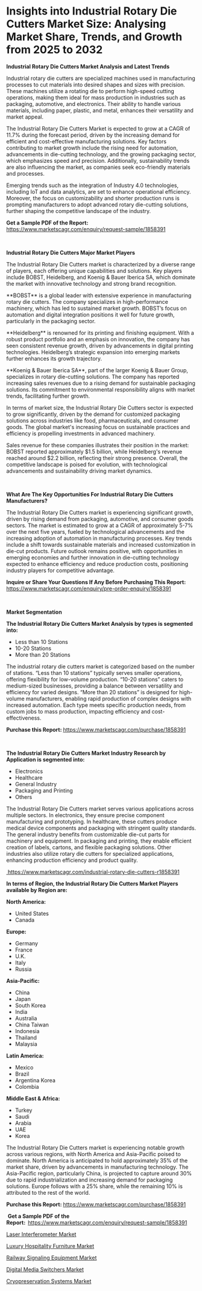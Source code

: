 <p><h1>Insights into Industrial Rotary Die Cutters Market Size: Analysing Market Share, Trends, and Growth from 2025 to 2032</h1></p><p><strong>Industrial Rotary Die Cutters Market Analysis and Latest Trends</strong></p>
<p><p>Industrial rotary die cutters are specialized machines used in manufacturing processes to cut materials into desired shapes and sizes with precision. These machines utilize a rotating die to perform high-speed cutting operations, making them ideal for mass production in industries such as packaging, automotive, and electronics. Their ability to handle various materials, including paper, plastic, and metal, enhances their versatility and market appeal.</p><p>The Industrial Rotary Die Cutters Market is expected to grow at a CAGR of 11.7% during the forecast period, driven by the increasing demand for efficient and cost-effective manufacturing solutions. Key factors contributing to market growth include the rising need for automation, advancements in die-cutting technology, and the growing packaging sector, which emphasizes speed and precision. Additionally, sustainability trends are also influencing the market, as companies seek eco-friendly materials and processes. </p><p>Emerging trends such as the integration of Industry 4.0 technologies, including IoT and data analytics, are set to enhance operational efficiency. Moreover, the focus on customizability and shorter production runs is prompting manufacturers to adopt advanced rotary die-cutting solutions, further shaping the competitive landscape of the industry.</p></p>
<p><strong>Get a Sample PDF of the Report:&nbsp;</strong> <a href="https://www.marketscagr.com/enquiry/request-sample/1858391?utm_campaign=2176&utm_medium=2&utm_source=Github&utm_content=ia&utm_term=28022025&utm_id=industrial-rotary-die-cutters">https://www.marketscagr.com/enquiry/request-sample/1858391</a></p>
<p>&nbsp;</p>
<p><strong>Industrial Rotary Die Cutters Major Market Players</strong></p>
<p><p>The Industrial Rotary Die Cutters market is characterized by a diverse range of players, each offering unique capabilities and solutions. Key players include BOBST, Heidelberg, and Koenig & Bauer Iberica SA, which dominate the market with innovative technology and strong brand recognition. </p><p>**BOBST** is a global leader with extensive experience in manufacturing rotary die cutters. The company specializes in high-performance machinery, which has led to sustained market growth. BOBST’s focus on automation and digital integration positions it well for future growth, particularly in the packaging sector.</p><p>**Heidelberg** is renowned for its printing and finishing equipment. With a robust product portfolio and an emphasis on innovation, the company has seen consistent revenue growth, driven by advancements in digital printing technologies. Heidelberg’s strategic expansion into emerging markets further enhances its growth trajectory.</p><p>**Koenig & Bauer Iberica SA**, part of the larger Koenig & Bauer Group, specializes in rotary die-cutting solutions. The company has reported increasing sales revenues due to a rising demand for sustainable packaging solutions. Its commitment to environmental responsibility aligns with market trends, facilitating further growth.</p><p>In terms of market size, the Industrial Rotary Die Cutters sector is expected to grow significantly, driven by the demand for customized packaging solutions across industries like food, pharmaceuticals, and consumer goods. The global market's increasing focus on sustainable practices and efficiency is propelling investments in advanced machinery.</p><p>Sales revenue for these companies illustrates their position in the market: BOBST reported approximately $1.5 billion, while Heidelberg's revenue reached around $2.2 billion, reflecting their strong presence. Overall, the competitive landscape is poised for evolution, with technological advancements and sustainability driving market dynamics.</p></p>
<p>&nbsp;</p>
<p><strong>What Are The Key Opportunities For Industrial Rotary Die Cutters Manufacturers?</strong></p>
<p><p>The Industrial Rotary Die Cutters market is experiencing significant growth, driven by rising demand from packaging, automotive, and consumer goods sectors. The market is estimated to grow at a CAGR of approximately 5-7% over the next five years, fueled by technological advancements and the increasing adoption of automation in manufacturing processes. Key trends include a shift towards sustainable materials and increased customization in die-cut products. Future outlook remains positive, with opportunities in emerging economies and further innovation in die-cutting technology expected to enhance efficiency and reduce production costs, positioning industry players for competitive advantage.</p></p>
<p><strong>Inquire or Share Your Questions If Any Before Purchasing This Report:</strong> <a href="https://www.marketscagr.com/enquiry/pre-order-enquiry/1858391?utm_campaign=2176&utm_medium=2&utm_source=Github&utm_content=ia&utm_term=28022025&utm_id=industrial-rotary-die-cutters">https://www.marketscagr.com/enquiry/pre-order-enquiry/1858391</a></p>
<p>&nbsp;</p>
<p><strong>Market Segmentation</strong></p>
<p><strong>The Industrial Rotary Die Cutters Market Analysis by types is segmented into:</strong></p>
<p><ul><li>Less than 10 Stations</li><li>10-20 Stations</li><li>More than 20 Stations</li></ul></p>
<p><p>The industrial rotary die cutters market is categorized based on the number of stations. “Less than 10 stations” typically serves smaller operations, offering flexibility for low-volume production. “10-20 stations” caters to medium-sized businesses, providing a balance between versatility and efficiency for varied designs. “More than 20 stations” is designed for high-volume manufacturers, enabling rapid production of complex designs with increased automation. Each type meets specific production needs, from custom jobs to mass production, impacting efficiency and cost-effectiveness.</p></p>
<p><strong>Purchase this Report:&nbsp;</strong><a href="https://www.marketscagr.com/purchase/1858391?utm_campaign=2176&utm_medium=2&utm_source=Github&utm_content=ia&utm_term=28022025&utm_id=industrial-rotary-die-cutters">https://www.marketscagr.com/purchase/1858391</a></p>
<p>&nbsp;</p>
<p><strong>The Industrial Rotary Die Cutters Market Industry Research by Application is segmented into:</strong></p>
<p><ul><li>Electronics</li><li>Healthcare</li><li>General Industry</li><li>Packaging and Printing</li><li>Others</li></ul></p>
<p><p>The Industrial Rotary Die Cutters market serves various applications across multiple sectors. In electronics, they ensure precise component manufacturing and prototyping. In healthcare, these cutters produce medical device components and packaging with stringent quality standards. The general industry benefits from customizable die-cut parts for machinery and equipment. In packaging and printing, they enable efficient creation of labels, cartons, and flexible packaging solutions. Other industries also utilize rotary die cutters for specialized applications, enhancing production efficiency and product quality.</p></p>
<p><a href="https://www.marketscagr.com/industrial-rotary-die-cutters-r1858391?utm_campaign=2176&utm_medium=2&utm_source=Github&utm_content=ia&utm_term=28022025&utm_id=industrial-rotary-die-cutters">&nbsp;https://www.marketscagr.com/industrial-rotary-die-cutters-r1858391</a></p>
<p><strong>In terms of Region, the Industrial Rotary Die Cutters Market Players available by Region are:</strong></p>
<p>
    <p> <strong> North America: </strong>
        <ul>
            <li>United States</li>
            <li>Canada</li>
        </ul>
        </p> 
    <p> <strong> Europe: </strong>
        <ul>
            <li>Germany</li>
            <li>France</li>
            <li>U.K.</li>
            <li>Italy</li>
            <li>Russia</li>
        </ul>
        </p> 
    <p> <strong> Asia-Pacific: </strong>
        <ul>
            <li>China</li>
            <li>Japan</li>
            <li>South Korea</li>
            <li>India</li>
            <li>Australia</li>
            <li>China Taiwan</li>
            <li>Indonesia</li>
            <li>Thailand</li>
            <li>Malaysia</li>
        </ul>
        </p> 
    <p> <strong> Latin America: </strong>
        <ul>
            <li>Mexico</li>
            <li>Brazil</li>
            <li>Argentina Korea</li>
            <li>Colombia</li>
        </ul>
        </p> 
    <p> <strong> Middle East & Africa: </strong>
        <ul>
            <li>Turkey</li>
            <li>Saudi</li>
            <li>Arabia</li>
            <li>UAE</li>
            <li>Korea</li>
        </ul>
    </p>
    </p>
<p><p>The Industrial Rotary Die Cutters market is experiencing notable growth across various regions, with North America and Asia-Pacific poised to dominate. North America is anticipated to hold approximately 35% of the market share, driven by advancements in manufacturing technology. The Asia-Pacific region, particularly China, is projected to capture around 30% due to rapid industrialization and increasing demand for packaging solutions. Europe follows with a 25% share, while the remaining 10% is attributed to the rest of the world.</p></p>
<p><strong>Purchase this Report: </strong><a href="https://www.marketscagr.com/purchase/1858391?utm_campaign=2176&utm_medium=2&utm_source=Github&utm_content=ia&utm_term=28022025&utm_id=industrial-rotary-die-cutters">https://www.marketscagr.com/purchase/1858391</a></p>
<p>&nbsp;<strong>Get a Sample PDF of the Report:&nbsp;&nbsp;</strong><a href="https://www.marketscagr.com/enquiry/request-sample/1858391?utm_campaign=2176&utm_medium=2&utm_source=Github&utm_content=ia&utm_term=28022025&utm_id=industrial-rotary-die-cutters">https://www.marketscagr.com/enquiry/request-sample/1858391</a></p>
<p><strong></strong></p>
<p><p><a href="https://github.com/alejnaouare/Market-Research-Report-List-1/blob/main/laser-interferometer-market.md?utm_campaign=2176&utm_medium=2&utm_source=Github&utm_content=ia&utm_term=28022025&utm_id=industrial-rotary-die-cutters">Laser Interferometer Market</a></p><p><a href="https://github.com/awalinfucci/Market-Research-Report-List-1/blob/main/luxury-hospitality-furniture-market.md?utm_campaign=2176&utm_medium=2&utm_source=Github&utm_content=ia&utm_term=28022025&utm_id=industrial-rotary-die-cutters">Luxury Hospitality Furniture Market</a></p><p><a href="https://github.com/iceknahomi/Market-Research-Report-List-1/blob/main/railway-signaling-equipment-market.md?utm_campaign=2176&utm_medium=2&utm_source=Github&utm_content=ia&utm_term=28022025&utm_id=industrial-rotary-die-cutters">Railway Signaling Equipment Market</a></p><p><a href="https://github.com/jolinolooman/Market-Research-Report-List-1/blob/main/digital-media-switchers-market.md?utm_campaign=2176&utm_medium=2&utm_source=Github&utm_content=ia&utm_term=28022025&utm_id=industrial-rotary-die-cutters">Digital Media Switchers Market</a></p><p><a href="https://github.com/sissalgamd/Market-Research-Report-List-1/blob/main/cryopreservation-systems-market.md?utm_campaign=2176&utm_medium=2&utm_source=Github&utm_content=ia&utm_term=28022025&utm_id=industrial-rotary-die-cutters">Cryopreservation Systems Market</a></p></p>